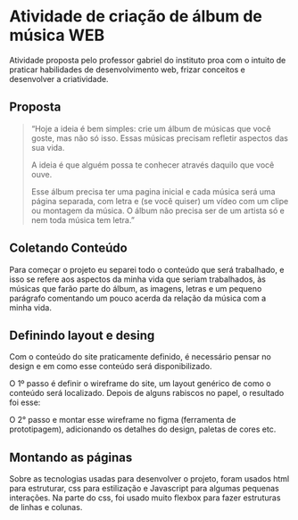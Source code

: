 # Atividade de criação de álbum de música WEB 
Atividade proposta pelo professor gabriel do instituto proa com o intuito de praticar habilidades de desenvolvimento web, frizar conceitos e desenvolver a criatividade.

## Proposta
> “Hoje a ideia é bem simples: crie um álbum de músicas que você goste, mas não só isso. Essas músicas precisam refletir aspectos das sua vida. 
> 
> A ideia é que alguém possa te conhecer através daquilo que você ouve. 
> 
> Esse álbum precisa ter uma pagina inicial e cada música será uma página separada, com letra e (se você quiser) um vídeo com um clipe ou montagem da música. O álbum não precisa ser de um artista só e nem toda música tem letra.”

## Coletando Conteúdo
Para começar o projeto eu separei todo o conteúdo que será trabalhado, e isso se refere aos aspectos da minha vida que seriam trabalhados, às músicas que farão parte do álbum, as imagens, letras e um pequeno parágrafo comentando um pouco acerda da relação da música com a minha vida.

## Definindo layout e desing
Com o conteúdo do site praticamente definido, é necessário pensar no design e em como esse conteúdo será disponibilizado.

O 1º passo é definir o wireframe do site, um layout genérico de como o conteúdo será localizado. Depois de alguns rabiscos no papel, o resultado foi esse: <imagem do wireframe>

O 2° passo e montar esse wireframe no figma (ferramenta de prototipagem), adicionando os detalhes do design, paletas de cores etc.

## Montando as páginas
Sobre as tecnologias usadas para desenvolver o projeto, foram usados html para estruturar, css para estilização e Javascript para algumas pequenas interações. Na parte do css, foi usado muito flexbox para fazer estruturas de linhas e colunas.
